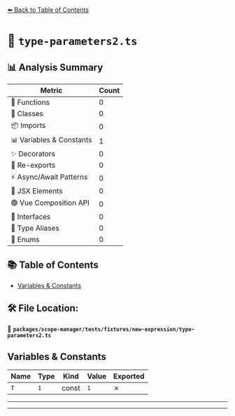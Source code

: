 [⬅️ Back to Table of Contents](../../../../../index.md)

# 📄 `type-parameters2.ts`

## 📊 Analysis Summary

| Metric | Count |
|--------|-------|
| 🔧 Functions | 0 |
| 🧱 Classes | 0 |
| 📦 Imports | 0 |
| 📊 Variables & Constants | 1 |
| ✨ Decorators | 0 |
| 🔄 Re-exports | 0 |
| ⚡ Async/Await Patterns | 0 |
| 💠 JSX Elements | 0 |
| 🟢 Vue Composition API | 0 |
| 📐 Interfaces | 0 |
| 📑 Type Aliases | 0 |
| 🎯 Enums | 0 |

## 📚 Table of Contents

- [Variables & Constants](#variables-constants)

## 🛠️ File Location:
📂 **`packages/scope-manager/tests/fixtures/new-expression/type-parameters2.ts`**

## Variables & Constants

| Name | Type | Kind | Value | Exported |
|------|------|------|-------|----------|
| `T` | `1` | const | `1` | ✗ |


---


---